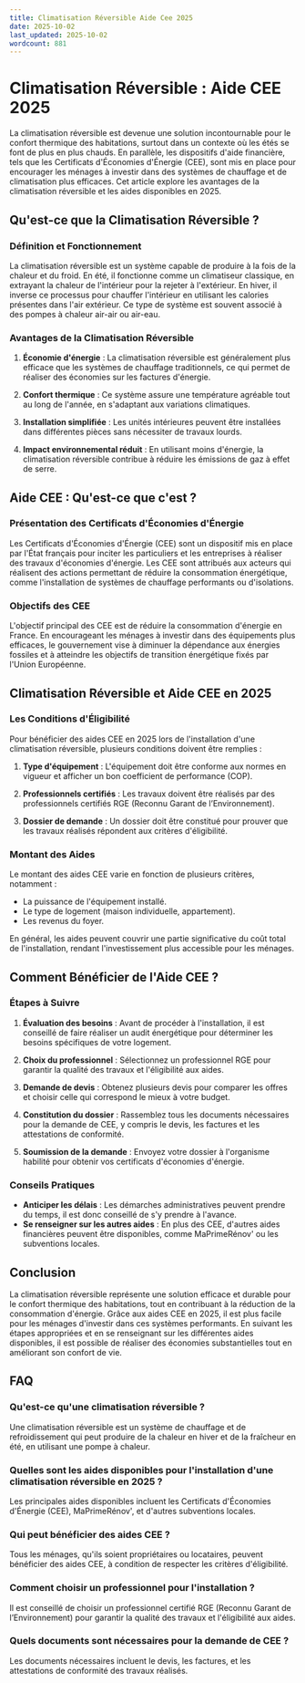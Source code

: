```yaml
---
title: Climatisation Réversible Aide Cee 2025
date: 2025-10-02
last_updated: 2025-10-02
wordcount: 881
---
```


# Climatisation Réversible : Aide CEE 2025

La climatisation réversible est devenue une solution incontournable pour le confort thermique des habitations, surtout dans un contexte où les étés se font de plus en plus chauds. En parallèle, les dispositifs d'aide financière, tels que les Certificats d'Économies d'Énergie (CEE), sont mis en place pour encourager les ménages à investir dans des systèmes de chauffage et de climatisation plus efficaces. Cet article explore les avantages de la climatisation réversible et les aides disponibles en 2025.

## Qu'est-ce que la Climatisation Réversible ?

### Définition et Fonctionnement

La climatisation réversible est un système capable de produire à la fois de la chaleur et du froid. En été, il fonctionne comme un climatiseur classique, en extrayant la chaleur de l'intérieur pour la rejeter à l'extérieur. En hiver, il inverse ce processus pour chauffer l'intérieur en utilisant les calories présentes dans l'air extérieur. Ce type de système est souvent associé à des pompes à chaleur air-air ou air-eau.

### Avantages de la Climatisation Réversible

1. **Économie d'énergie** : La climatisation réversible est généralement plus efficace que les systèmes de chauffage traditionnels, ce qui permet de réaliser des économies sur les factures d'énergie.
   
2. **Confort thermique** : Ce système assure une température agréable tout au long de l'année, en s'adaptant aux variations climatiques.

3. **Installation simplifiée** : Les unités intérieures peuvent être installées dans différentes pièces sans nécessiter de travaux lourds.

4. **Impact environnemental réduit** : En utilisant moins d'énergie, la climatisation réversible contribue à réduire les émissions de gaz à effet de serre.

## Aide CEE : Qu'est-ce que c'est ?

### Présentation des Certificats d'Économies d'Énergie

Les Certificats d'Économies d'Énergie (CEE) sont un dispositif mis en place par l'État français pour inciter les particuliers et les entreprises à réaliser des travaux d'économies d'énergie. Les CEE sont attribués aux acteurs qui réalisent des actions permettant de réduire la consommation énergétique, comme l'installation de systèmes de chauffage performants ou d'isolations.

### Objectifs des CEE

L'objectif principal des CEE est de réduire la consommation d'énergie en France. En encourageant les ménages à investir dans des équipements plus efficaces, le gouvernement vise à diminuer la dépendance aux énergies fossiles et à atteindre les objectifs de transition énergétique fixés par l'Union Européenne.

## Climatisation Réversible et Aide CEE en 2025

### Les Conditions d'Éligibilité

Pour bénéficier des aides CEE en 2025 lors de l'installation d'une climatisation réversible, plusieurs conditions doivent être remplies :

1. **Type d'équipement** : L'équipement doit être conforme aux normes en vigueur et afficher un bon coefficient de performance (COP).

2. **Professionnels certifiés** : Les travaux doivent être réalisés par des professionnels certifiés RGE (Reconnu Garant de l’Environnement).

3. **Dossier de demande** : Un dossier doit être constitué pour prouver que les travaux réalisés répondent aux critères d'éligibilité.

### Montant des Aides

Le montant des aides CEE varie en fonction de plusieurs critères, notamment :

- La puissance de l'équipement installé.
- Le type de logement (maison individuelle, appartement).
- Les revenus du foyer.

En général, les aides peuvent couvrir une partie significative du coût total de l'installation, rendant l'investissement plus accessible pour les ménages.

## Comment Bénéficier de l'Aide CEE ?

### Étapes à Suivre

1. **Évaluation des besoins** : Avant de procéder à l'installation, il est conseillé de faire réaliser un audit énergétique pour déterminer les besoins spécifiques de votre logement.

2. **Choix du professionnel** : Sélectionnez un professionnel RGE pour garantir la qualité des travaux et l'éligibilité aux aides.

3. **Demande de devis** : Obtenez plusieurs devis pour comparer les offres et choisir celle qui correspond le mieux à votre budget.

4. **Constitution du dossier** : Rassemblez tous les documents nécessaires pour la demande de CEE, y compris le devis, les factures et les attestations de conformité.

5. **Soumission de la demande** : Envoyez votre dossier à l'organisme habilité pour obtenir vos certificats d'économies d'énergie.

### Conseils Pratiques

- **Anticiper les délais** : Les démarches administratives peuvent prendre du temps, il est donc conseillé de s'y prendre à l'avance.
- **Se renseigner sur les autres aides** : En plus des CEE, d'autres aides financières peuvent être disponibles, comme MaPrimeRénov' ou les subventions locales.

## Conclusion

La climatisation réversible représente une solution efficace et durable pour le confort thermique des habitations, tout en contribuant à la réduction de la consommation d'énergie. Grâce aux aides CEE en 2025, il est plus facile pour les ménages d'investir dans ces systèmes performants. En suivant les étapes appropriées et en se renseignant sur les différentes aides disponibles, il est possible de réaliser des économies substantielles tout en améliorant son confort de vie.

## FAQ

### Qu'est-ce qu'une climatisation réversible ?

Une climatisation réversible est un système de chauffage et de refroidissement qui peut produire de la chaleur en hiver et de la fraîcheur en été, en utilisant une pompe à chaleur.

### Quelles sont les aides disponibles pour l'installation d'une climatisation réversible en 2025 ?

Les principales aides disponibles incluent les Certificats d'Économies d'Énergie (CEE), MaPrimeRénov', et d'autres subventions locales.

### Qui peut bénéficier des aides CEE ?

Tous les ménages, qu'ils soient propriétaires ou locataires, peuvent bénéficier des aides CEE, à condition de respecter les critères d'éligibilité.

### Comment choisir un professionnel pour l'installation ?

Il est conseillé de choisir un professionnel certifié RGE (Reconnu Garant de l’Environnement) pour garantir la qualité des travaux et l'éligibilité aux aides.

### Quels documents sont nécessaires pour la demande de CEE ?

Les documents nécessaires incluent le devis, les factures, et les attestations de conformité des travaux réalisés.